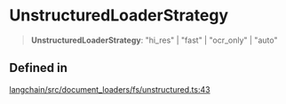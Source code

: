 UnstructuredLoaderStrategy
==========================

> **UnstructuredLoaderStrategy**: "hi\_res" | "fast" | "ocr\_only" | "auto"

Defined in[​](#defined-in "Direct link to Defined in")
------------------------------------------------------

[langchain/src/document\_loaders/fs/unstructured.ts:43](https://github.com/hwchase17/langchainjs/blob/46e1734/langchain/src/document_loaders/fs/unstructured.ts#L43)